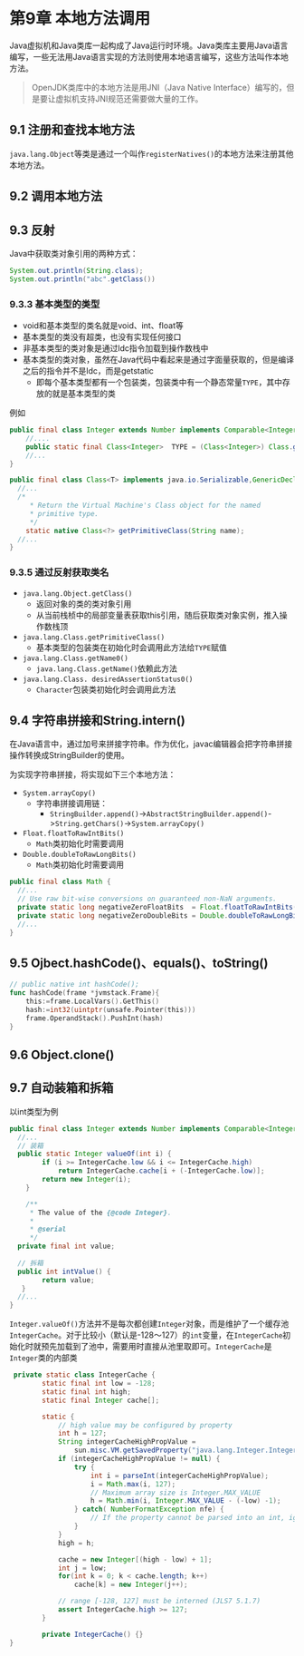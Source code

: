 # 第9章 本地方法调用

Java虚拟机和Java类库一起构成了Java运行时环境。Java类库主要用Java语言编写，一些无法用Java语言实现的方法则使用本地语言编写，这些方法叫作本地方法。

> OpenJDK类库中的本地方法是用JNI（Java Native Interface）编写的，但是要让虚拟机支持JNI规范还需要做大量的工作。

## 9.1 注册和查找本地方法

`java.lang.Object`等类是通过一个叫作`registerNatives()`的本地方法来注册其他本地方法。

## 9.2 调用本地方法

## 9.3 反射

Java中获取类对象引用的两种方式：

```java
System.out.println(String.class);
System.out.println("abc".getClass())
```

### 9.3.3 基本类型的类型

* void和基本类型的类名就是void、int、float等
* 基本类型的类没有超类，也没有实现任何接口
* 非基本类型的类对象是通过ldc指令加载到操作数栈中
* 基本类型的类对象，虽然在Java代码中看起来是通过字面量获取的，但是编译之后的指令并不是ldc，而是getstatic
  * 即每个基本类型都有一个包装类，包装类中有一个静态常量`TYPE`，其中存放的就是基本类型的类

例如

```java
public final class Integer extends Number implements Comparable<Integer> {
   	//....
    public static final Class<Integer>  TYPE = (Class<Integer>) Class.getPrimitiveClass("int");
  	//...
}

public final class Class<T> implements java.io.Serializable,GenericDeclaration,Type,AnnotatedElement {
  //...
  /*
     * Return the Virtual Machine's Class object for the named
     * primitive type.
     */
    static native Class<?> getPrimitiveClass(String name);
  //...
}
```

### 9.3.5 通过反射获取类名

* `java.lang.Object.getClass()`
  * 返回对象的类的类对象引用
  * 从当前栈桢中的局部变量表获取this引用，随后获取类对象实例，推入操作数栈顶
* `java.lang.Class.getPrimitiveClass()`
  * 基本类型的包装类在初始化时会调用此方法给`TYPE`赋值
* `java.lang.Class.getName0()`
  * `java.lang.Class.getName()`依赖此方法
* `java.lang.Class. desiredAssertionStatus0()`
  * `Character`包装类初始化时会调用此方法



## 9.4 字符串拼接和String.intern()

在Java语言中，通过加号来拼接字符串。作为优化，javac编辑器会把字符串拼接操作转换成StringBuilder的使用。

为实现字符串拼接，将实现如下三个本地方法：

* `System.arrayCopy()`
  * 字符串拼接调用链：
    * `StringBuilder.append()`->`AbstractStringBuilder.append()`->`String.getChars()`->`System.arrayCopy()`
* `Float.floatToRawIntBits()`
  * `Math`类初始化时需要调用
* `Double.doubleToRawLongBits()`
  * `Math`类初始化时需要调用

```java
public final class Math {
  //...
  // Use raw bit-wise conversions on guaranteed non-NaN arguments.
  private static long negativeZeroFloatBits  = Float.floatToRawIntBits(-0.0f);
  private static long negativeZeroDoubleBits = Double.doubleToRawLongBits(-0.0d);
  //...
}
```

## 9.5 Ojbect.hashCode()、equals()、toString()

```go
// public native int hashCode();
func hashCode(frame *jvmstack.Frame){
	this:=frame.LocalVars().GetThis()
	hash:=int32(uintptr(unsafe.Pointer(this)))
	frame.OperandStack().PushInt(hash)
}
```

## 9.6 Object.clone()

## 9.7 自动装箱和拆箱

以int类型为例

```java
public final class Integer extends Number implements Comparable<Integer> {
  //...
  // 装箱
  public static Integer valueOf(int i) {
        if (i >= IntegerCache.low && i <= IntegerCache.high)
            return IntegerCache.cache[i + (-IntegerCache.low)];
        return new Integer(i);
    }

    /**
     * The value of the {@code Integer}.
     *
     * @serial
     */
  private final int value;
  
  // 拆箱
  public int intValue() {
        return value;
   }
  //...
}
```

`Integer.valueOf()`方法并不是每次都创建`Integer`对象，而是维护了一个缓存池`IntegerCache`。对于比较小（默认是-128～127）的`int`变量，在`IntegerCache`初始化时就预先加载到了池中，需要用时直接从池里取即可。`IntegerCache`是`Integer`类的内部类

```java
 private static class IntegerCache {
        static final int low = -128;
        static final int high;
        static final Integer cache[];

        static {
            // high value may be configured by property
            int h = 127;
            String integerCacheHighPropValue =
                sun.misc.VM.getSavedProperty("java.lang.Integer.IntegerCache.high");
            if (integerCacheHighPropValue != null) {
                try {
                    int i = parseInt(integerCacheHighPropValue);
                    i = Math.max(i, 127);
                    // Maximum array size is Integer.MAX_VALUE
                    h = Math.min(i, Integer.MAX_VALUE - (-low) -1);
                } catch( NumberFormatException nfe) {
                    // If the property cannot be parsed into an int, ignore it.
                }
            }
            high = h;

            cache = new Integer[(high - low) + 1];
            int j = low;
            for(int k = 0; k < cache.length; k++)
                cache[k] = new Integer(j++);

            // range [-128, 127] must be interned (JLS7 5.1.7)
            assert IntegerCache.high >= 127;
        }

        private IntegerCache() {}
}
```

